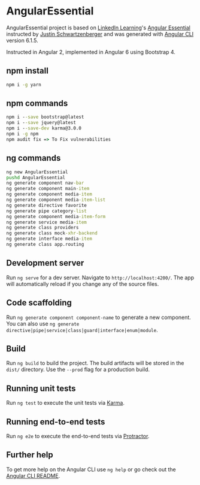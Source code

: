 # AngularEssential

AngularEssential project is based on [LinkedIn Learning](https://www.linkedin.com/learning)'s [Angular Essential](https://www.linkedin.com/learning/angular-essential-training) instructed by [Justin Schwartzenberger](https://www.linkedin.com/learning/instructors/justin-schwartzenberger) and was generated with [Angular CLI](https://github.com/angular/angular-cli) version 6.1.5.

Instructed in Angular 2, implemented in Angular 6 using Bootstrap 4.

## npm install

```cmd
npm i -g yarn
```

## npm commands

```cmd
npm i --save bootstrap@latest
npm i --save jquery@latest
npm i --save-dev karma@3.0.0
npm i -g npm
npm audit fix => To Fix vulnerabilities
```

## ng commands

```cmd
ng new AngularEssential
pushd AngularEssential
ng generate component nav-bar
ng generate component main-item
ng generate component media-item
ng generate component media-item-list
ng generate directive favorite
ng generate pipe category-list
ng generate component media-item-form
ng generate service media-item
ng generate class providers
ng generate class mock-xhr-backend
ng generate interface media-item
ng generate class app.routing
```

## Development server

Run `ng serve` for a dev server. Navigate to `http://localhost:4200/`. The app will automatically reload if you change any of the source files.

## Code scaffolding

Run `ng generate component component-name` to generate a new component. You can also use `ng generate directive|pipe|service|class|guard|interface|enum|module`.

## Build

Run `ng build` to build the project. The build artifacts will be stored in the `dist/` directory. Use the `--prod` flag for a production build.

## Running unit tests

Run `ng test` to execute the unit tests via [Karma](https://karma-runner.github.io).

## Running end-to-end tests

Run `ng e2e` to execute the end-to-end tests via [Protractor](http://www.protractortest.org/).

## Further help

To get more help on the Angular CLI use `ng help` or go check out the [Angular CLI README](https://github.com/angular/angular-cli/blob/master/README.md).
